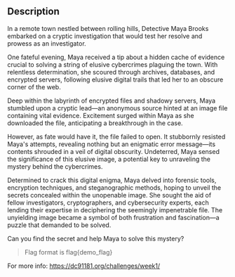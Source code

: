 ## Description

In a remote town nestled between rolling hills, Detective Maya Brooks embarked on a cryptic investigation that would test her resolve and prowess as an investigator.

One fateful evening, Maya received a tip about a hidden cache of evidence crucial to solving a string of elusive cybercrimes plaguing the town. With relentless determination, she scoured through archives, databases, and encrypted servers, following elusive digital trails that led her to an obscure corner of the web.

Deep within the labyrinth of encrypted files and shadowy servers, Maya stumbled upon a cryptic lead—an anonymous source hinted at an image file containing vital evidence. Excitement surged within Maya as she downloaded the file, anticipating a breakthrough in the case.

However, as fate would have it, the file failed to open. It stubbornly resisted Maya's attempts, revealing nothing but an enigmatic error message—its contents shrouded in a veil of digital obscurity. Undeterred, Maya sensed the significance of this elusive image, a potential key to unraveling the mystery behind the cybercrimes.

Determined to crack this digital enigma, Maya delved into forensic tools, encryption techniques, and steganographic methods, hoping to unveil the secrets concealed within the unopenable image. She sought the aid of fellow investigators, cryptographers, and cybersecurity experts, each lending their expertise in deciphering the seemingly impenetrable file. The unyielding image became a symbol of both frustration and fascination—a puzzle that demanded to be solved.

Can you find the secret and help Maya to solve this mystery?

> Flag format is flag{demo_flag}

For more info: https://dc91181.org/challenges/week1/ 
